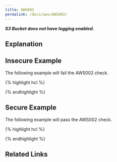 ```yaml
---
title: AWS002
permalink: /docs/aws/AWS002/
---
```


***S3 Bucket does not have logging enabled.***

## Explanation





## Insecure Example

The following example will fail the AWS002 check.

{% highlight hcl %}



{% endhighlight %}

## Secure Example

The following example will pass the AWS002 check.

{% highlight hcl %}



{% endhighlight %}

## Related Links


